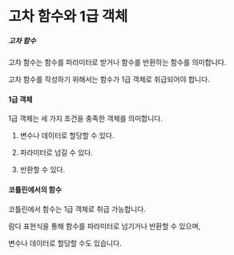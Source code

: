 # 고차 함수와 1급 객체

##### 고차 함수

고차 함수는 함수를 파라미터로 받거나 함수를 반환하는 함수를 의미합니다.

고차 함수를 작성하기 위해서는 함수가 1급 객체로 취급되어야 합니다.

#### 1급 객체

1급 객체는 세 가지 조건을 충족한 객체를 의미합니다.

1. 변수나 데이터로 할당할 수 있다.

2. 파라미터로 넘길 수 있다.

3. 반환할 수 있다.

#### 코틀린에서의 함수

코틀린에서 함수는 1급 객체로 취급 가능합니다.

람다 표현식을 통해 함수를 파라미터로 넘기거나 반환할 수 있으며, 

변수나 데이터로 할당할 수도 있습니다.
